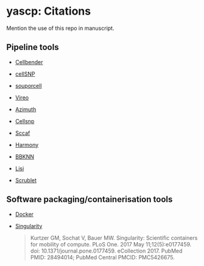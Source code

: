 # yascp: Citations
Mention the use of this repo in manuscript.

## Pipeline tools

* [Cellbender](https://github.com/broadinstitute/CellBender)

* [cellSNP](https://github.com/single-cell-genetics/cellSNP)

* [souporcell](https://github.com/wheaton5/souporcell)

* [Vireo](https://github.com/single-cell-genetics/vireo)

* [Azimuth](https://azimuth.hubmapconsortium.org/)

* [Cellsnp](https://github.com/single-cell-genetics/cellSNP)

* [Sccaf](https://github.com/SCCAF/sccaf)

* [Harmony](https://github.com/immunogenomics/harmony)

* [BBKNN](https://github.com/Teichlab/bbknn)

* [Lisi](https://github.com/immunogenomics/LISI)

* [Scrublet](https://github.com/swolock/scrublet)

## Software packaging/containerisation tools

* [Docker](https://dl.acm.org/doi/10.5555/2600239.2600241)

* [Singularity](https://pubmed.ncbi.nlm.nih.gov/28494014/)
    > Kurtzer GM, Sochat V, Bauer MW. Singularity: Scientific containers for mobility of compute. PLoS One. 2017 May 11;12(5):e0177459. doi: 10.1371/journal.pone.0177459. eCollection 2017. PubMed PMID: 28494014; PubMed Central PMCID: PMC5426675.
